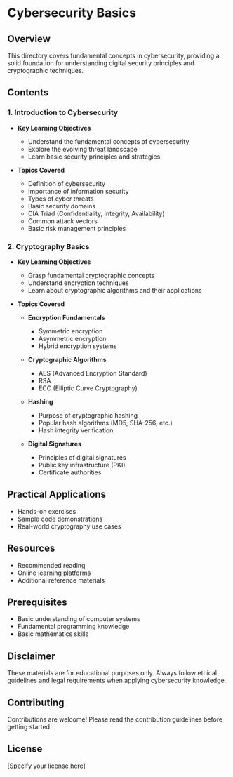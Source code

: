 # Cybersecurity Basics

## Overview
This directory covers fundamental concepts in cybersecurity, providing a solid foundation for understanding digital security principles and cryptographic techniques.

## Contents

### 1. Introduction to Cybersecurity
- **Key Learning Objectives**
  - Understand the fundamental concepts of cybersecurity
  - Explore the evolving threat landscape
  - Learn basic security principles and strategies

- **Topics Covered**
  - Definition of cybersecurity
  - Importance of information security
  - Types of cyber threats
  - Basic security domains
  - CIA Triad (Confidentiality, Integrity, Availability)
  - Common attack vectors
  - Basic risk management principles

### 2. Cryptography Basics
- **Key Learning Objectives**
  - Grasp fundamental cryptographic concepts
  - Understand encryption techniques
  - Learn about cryptographic algorithms and their applications

- **Topics Covered**
  - **Encryption Fundamentals**
    - Symmetric encryption
    - Asymmetric encryption
    - Hybrid encryption systems
  
  - **Cryptographic Algorithms**
    - AES (Advanced Encryption Standard)
    - RSA
    - ECC (Elliptic Curve Cryptography)
  
  - **Hashing**
    - Purpose of cryptographic hashing
    - Popular hash algorithms (MD5, SHA-256, etc.)
    - Hash integrity verification
  
  - **Digital Signatures**
    - Principles of digital signatures
    - Public key infrastructure (PKI)
    - Certificate authorities

## Practical Applications
- Hands-on exercises
- Sample code demonstrations
- Real-world cryptography use cases

## Resources
- Recommended reading
- Online learning platforms
- Additional reference materials

## Prerequisites
- Basic understanding of computer systems
- Fundamental programming knowledge
- Basic mathematics skills

## Disclaimer
These materials are for educational purposes only. Always follow ethical guidelines and legal requirements when applying cybersecurity knowledge.

## Contributing
Contributions are welcome! Please read the contribution guidelines before getting started.

## License
[Specify your license here]
